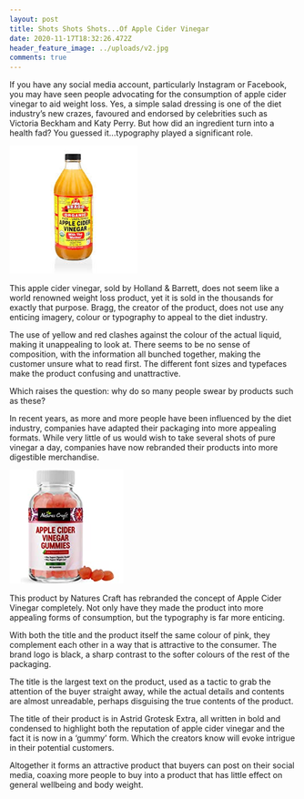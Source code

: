 ```yaml
---
layout: post
title: Shots Shots Shots...Of Apple Cider Vinegar
date: 2020-11-17T18:32:26.472Z
header_feature_image: ../uploads/v2.jpg
comments: true
---
```

If you have any social media account, particularly Instagram or Facebook, you may have seen people advocating for the consumption of apple cider vinegar to aid weight loss. Yes, a simple salad dressing is one of the diet industry’s new crazes, favoured and endorsed by celebrities such as Victoria Beckham and Katy Perry. But how did an ingredient turn into a health fad? You guessed it...typography played a significant role.



![](../uploads/acv5.jpg)

This apple cider vinegar, sold by Holland & Barrett, does not seem like a world renowned weight loss product, yet it is sold in the thousands for exactly that purpose. Bragg, the creator of the product, does not use any enticing imagery, colour or typography to appeal to the diet industry. 

The use of yellow and red clashes against the colour of the actual liquid, making it unappealing to look at. There seems to be no sense of composition, with the information all bunched together, making the customer unsure what to read first. The different font sizes and typefaces make the product confusing and unattractive.

Which raises the question: why do so many people swear by products such as these?

In recent years, as more and more people have been influenced by the diet industry, companies have adapted their packaging into more appealing formats. While very little of us would wish to take several shots of pure vinegar a day, companies have now rebranded their products into more digestible merchandise.

![](../uploads/acv1.jpg)

This product by Natures Craft has rebranded the concept of Apple Cider Vinegar completely. Not only have they made the product into more appealing forms of consumption, but the typography is far more enticing. 

With both the title and the product itself the same colour of pink, they complement each other in a way that is attractive to the consumer. The brand logo is black, a sharp contrast to the softer colours of the rest of the packaging.

The title is the largest text on the product, used as a tactic to grab the attention of the buyer straight away, while the actual details and contents are almost unreadable, perhaps disguising the true contents of the product. 

The title of their product is in Astrid Grotesk Extra, all written in bold and condensed to highlight both the reputation of apple cider vinegar and the fact it is now in a ‘gummy’ form. Which the creators know will evoke intrigue in their potential customers.

Altogether it forms an attractive product that buyers can post on their social media, coaxing more people to buy into a product that has little effect on general wellbeing and body weight.